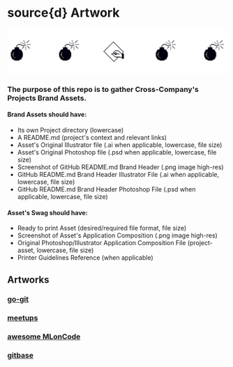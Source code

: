 # source{d} Artwork

![artwork](files/src-artwork.png)

### The purpose of this repo is to gather Cross-Company's Projects Brand Assets.

#### Brand Assets should have:

- Its own Project directory (lowercase)
- A README.md (project's context and relevant links)
- Asset's Original Illustrator file (.ai when applicable, lowercase, file size)
- Asset's Original Photoshop file (.psd when applicable, lowercase, file size)
- Screenshot of GitHub README.md Brand Header (.png image high-res)
- GitHub README.md Brand Header Illustrator File (.ai when applicable, lowercase, file size)
- GitHub README.md Brand Header Photoshop File (.psd when applicable, lowercase, file size)

#### Asset's Swag should have:

- Ready to print Asset (desired/required file format, file size)
- Screenshot of Asset's Application Composition (.png image high-res)
- Original Photoshop/Illustrator Application Composition File (project-asset, lowercase, file size)
- Printer Guidelines Reference (when applicable)

## Artworks

### [go-git](go-git/README.md)
### [meetups](meetups/README.md)
### [awesome MLonCode](awesome-mloncode/README.md)
### [gitbase](gitbase/README.md)





